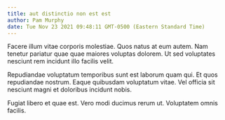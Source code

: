 ```yaml
---
title: aut distinctio non est est
author: Pam Murphy
date: Tue Nov 23 2021 09:48:11 GMT-0500 (Eastern Standard Time)
---
```

Facere illum vitae corporis molestiae. Quos natus at eum autem. Nam tenetur pariatur quae quae maiores voluptas dolorem. Ut sed voluptates nesciunt rem incidunt illo facilis velit.

 Repudiandae voluptatum temporibus sunt est laborum quam qui. Et quos repudiandae nostrum. Eaque quibusdam voluptatum vitae. Vel officia sit nesciunt magni et doloribus incidunt nobis.

 Fugiat libero et quae est. Vero modi ducimus rerum ut. Voluptatem omnis facilis.